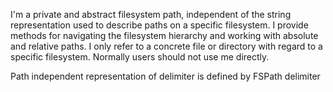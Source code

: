 I'm a private and abstract filesystem path, independent of the string representation used to describe paths on a specific filesystem. I provide methods for navigating the filesystem hierarchy and working with absolute and relative paths. I only refer to a concrete file or directory with regard to a specific filesystem. Normally users should not use me directly. 

Path independent representation of delimiter is defined by FSPath delimiter